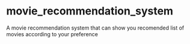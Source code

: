 # movie_recommendation_system
A movie recommendation system that can show you recomended list of movies according to your preference

